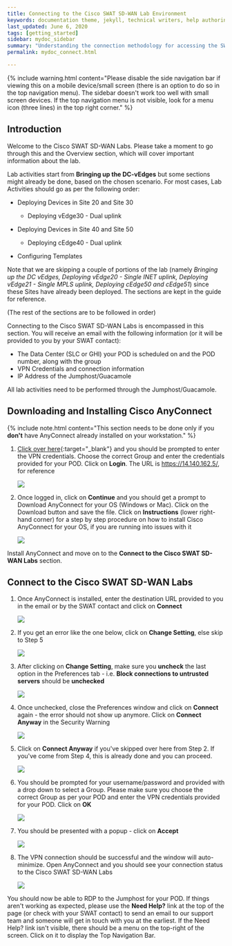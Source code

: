 ```yaml
---
title: Connecting to the Cisco SWAT SD-WAN Lab Environment
keywords: documentation theme, jekyll, technical writers, help authoring tools, hat replacements
last_updated: June 6, 2020
tags: [getting_started]
sidebar: mydoc_sidebar
summary: "Understanding the connection methodology for accessing the SWAT SD-WAN Lab Environment"
permalink: mydoc_connect.html

---
```


{% include warning.html content="Please disable the side navigation bar if viewing this on a mobile device/small screen (there is an option to do so in the top navigation menu). The sidebar doesn't work too well with small screen devices. If the top navigation menu is not visible, look for a menu icon (three lines) in the top right corner." %}

## Introduction

Welcome to the Cisco SWAT SD-WAN Labs. Please take a moment to go through this and the Overview section, which will cover important information about the lab.

Lab activities start from **Bringing up the DC-vEdges** but some sections might already be done, based on the chosen scenario. For most cases, Lab Activities should go as per the following order:

* Deploying Devices in Site 20 and Site 30

    * Deploying vEdge30 - Dual uplink

* Deploying Devices in Site 40 and Site 50

    * Deploying cEdge40 - Dual uplink

* Configuring Templates

Note that we are skipping a couple of portions of the lab (namely *Bringing up the DC vEdges, Deploying vEdge20 - Single INET uplink, Deploying vEdge21 - Single MPLS uplink, Deploying cEdge50 and cEdge51*) since these Sites have already been deployed. The sections are kept in the guide for reference.

(The rest of the sections are to be followed in order)

Connecting to the Cisco SWAT SD-WAN Labs is encompassed in this section. You will receive an email with the following information (or it will be provided to you by your SWAT contact):

* The Data Center (SLC or GHI) your POD is scheduled on and the POD number, along with the group
* VPN Credentials and connection information
* IP Address of the Jumphost/Guacamole

All lab activities need to be performed through the Jumphost/Guacamole.

## Downloading and Installing Cisco AnyConnect

{% include note.html content="This section needs to be done only if you **don't** have AnyConnect already installed on your workstation." %}

1. [Click over here](https://14.140.162.5){:target="_blank"} and you should be prompted to enter the VPN credentials. Choose the correct Group and enter the credentials provided for your POD. Click on **Login**. The URL is https://14.140.162.5/, for reference

    ![](/images/Connect/01_any.PNG)

2. Once logged in, click on **Continue** and you should get a prompt to Download AnyConnect for your OS (Windows or Mac). Click on the Download button and save the file. Click on **Instructions** (lower right-hand corner) for a step by step procedure on how to install Cisco AnyConnect for your OS, if you are running into issues with it

    ![](/images/Connect/02_ins.PNG)

Install AnyConnect and move on to the **Connect to the Cisco SWAT SD-WAN Labs** section.

## Connect to the Cisco SWAT SD-WAN Labs

1. Once AnyConnect is installed, enter the destination URL provided to you in the email or by the SWAT contact and click on **Connect**

    ![](/images/Connect/03_enter.PNG)

2. If you get an error like the one below, click on **Change Setting**, else skip to Step 5

    ![](/images/Connect/04_warn.PNG)

3. After clicking on **Change Setting**, make sure you **uncheck** the last option in the Preferences tab - i.e. **Block connections to untrusted servers** should be **unchecked**

    ![](/images/Connect/05_unch.PNG)

4. Once unchecked, close the Preferences window and click on **Connect** again - the error should not show up anymore. Click on **Connect Anyway** in the Security Warning

    ![](/images/Connect/06_sec.PNG)

5. Click on **Connect Anyway** if you've skipped over here from Step 2. If you've come from Step 4, this is already done and you can proceed.

    ![](/images/Connect/06_sec.PNG)

6. You should be prompted for your username/password and provided with a drop down to select a Group. Please make sure you choose the correct Group as per your POD and enter the VPN credentials provided for your POD. Click on **OK**

    ![](/images/Connect/07_creds.PNG)

7. You should be presented with a popup - click on **Accept**

    ![](/images/Connect/08_accept.PNG)

8. The VPN connection should be successful and the window will auto-minimize. Open AnyConnect and you should see your connection status to the Cisco SWAT SD-WAN Labs

    ![](/images/Connect/09_succ.PNG)

You should now be able to RDP to the Jumphost for your POD. If things aren't working as expected, please use the **Need Help?** link at the top of the page (or check with your SWAT contact) to send an email to our support team and someone will get in touch with you at the earliest. If the Need Help? link isn't visible, there should be a menu on the top-right of the screen. Click on it to display the Top Navigation Bar.
